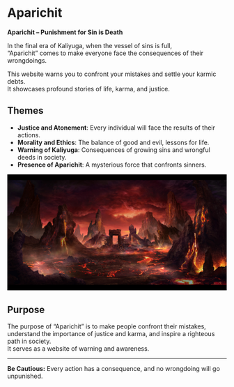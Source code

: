 # Aparichit

**Aparichit – Punishment for Sin is Death**

In the final era of Kaliyuga, when the vessel of sins is full,  
“Aparichit” comes to make everyone face the consequences of their wrongdoings.

This website warns you to confront your mistakes and settle your karmic debts.  
It showcases profound stories of life, karma, and justice.

## Themes

- **Justice and Atonement**: Every individual will face the results of their actions.
- **Morality and Ethics**: The balance of good and evil, lessons for life.
- **Warning of Kaliyuga**: Consequences of growing sins and wrongful deeds in society.
- **Presence of Aparichit**: A mysterious force that confronts sinners.


![Yamlok](Images/Hell.jpg)

## Purpose

The purpose of “Aparichit” is to make people confront their mistakes,  
understand the importance of justice and karma, and inspire a righteous path in society.  
It serves as a website of warning and awareness.

---

**Be Cautious:** Every action has a consequence, and no wrongdoing will go unpunished.
